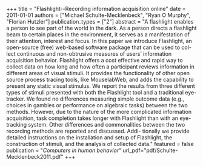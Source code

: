+++
title = "Flashlight--Recording information acquisition online"
date = 2011-01-01
authors = ["Michael Schulte-Mecklenbeck", "Ryan O Murphy", "Florian Hutzler"]
publication_types = ["2"]
abstract = "A flashlight enables a person to see part of the world in the dark. As a person directs a flashlight beam to certain places in the environment, it serves as a manifestation of their attention, interest and focus. In this paper we introduce Flashlight, an open-source (free) web-based software package that can be used to col- lect continuous and non-obtrusive measures of users’ information acquisition behavior. Flashlight offers a cost effective and rapid way to collect data on how long and how often a participant reviews information in different areas of visual stimuli. It provides the functionality of other open source process tracing tools, like MouselabWeb, and adds the capability to present any static visual stimulus. We report the results from three different types of stimuli presented with both the Flashlight tool and a traditional eye-tracker. We found no differences measuring simple outcome data (e.g., choices in gambles or performance on algebraic tasks) between the two methods. However, due to the nature of the more complicated information acquisition, task completion takes longer with Flashlight than with an eye-tracking system. Other differences and commonalities between the two recording methods are reported and discussed. Addi- tionally we provide detailed instructions on the installation and setup of Flashlight, the construction of stimuli, and the analysis of collected data."
featured = false
publication = "*Computers in human behavior*"
url_pdf="pdf/Schulte-Mecklenbeck2011.pdf"
+++

